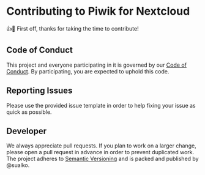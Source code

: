 # Contributing to Piwik for Nextcloud

:+1::tada: First off, thanks for taking the time to contribute!

## Code of Conduct
This project and everyone participating in it is governed by our [Code of Conduct](CODE_OF_CONDUCT.md). 
By participating, you are expected to uphold this code.

## Reporting Issues
Please use the provided issue template in order to help fixing your issue as quick as possible.

## Developer
We always appreciate pull requests. If you plan to work on a larger change, please open a pull request 
in advance in order to prevent duplicated work. The project adheres to [Semantic Versioning](http://semver.org/)
and is packed and published by @sualko.

